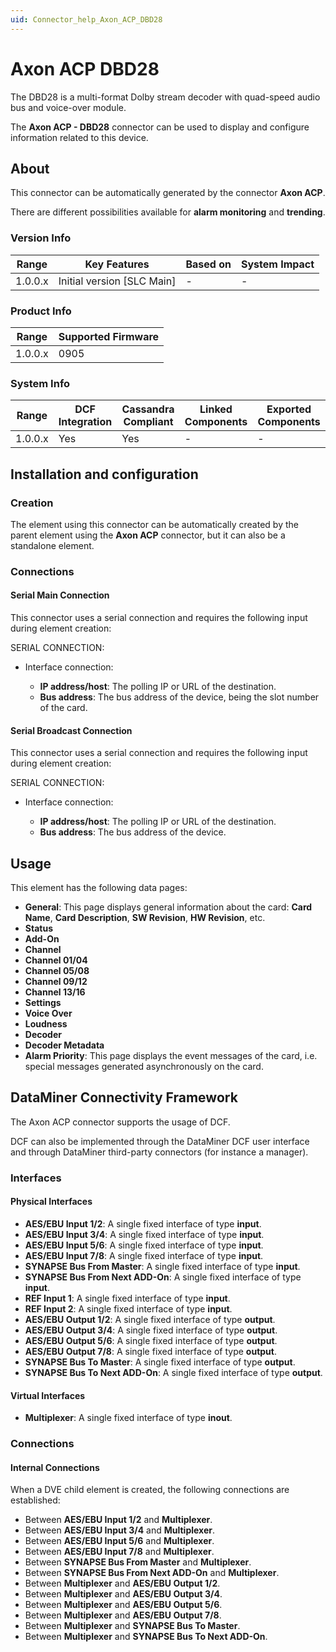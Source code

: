 ```yaml
---
uid: Connector_help_Axon_ACP_DBD28
---
```


# Axon ACP DBD28

The DBD28 is a multi-format Dolby stream decoder with quad-speed audio bus and voice-over module.

The **Axon ACP - DBD28** connector can be used to display and configure information related to this device.

## About

This connector can be automatically generated by the connector **Axon ACP**.

There are different possibilities available for **alarm monitoring** and **trending**.

### Version Info

| Range     | Key Features                 | Based on     | System Impact     |
|-----------|------------------------------|--------------|-------------------|
| 1.0.0.x   | Initial version [SLC Main]   | -            | -                 |

### Product Info

| Range     | Supported Firmware     |
|-----------|------------------------|
| 1.0.0.x   | 0905                   |

### System Info

| Range     | DCF Integration     | Cassandra Compliant     | Linked Components     | Exported Components     |
|-----------|---------------------|-------------------------|-----------------------|-------------------------|
| 1.0.0.x   | Yes                 | Yes                     | -                     | -                       |

## Installation and configuration

### Creation

The element using this connector can be automatically created by the parent element using the **Axon ACP** connector, but it can also be a standalone element.

### Connections

#### Serial Main Connection

This connector uses a serial connection and requires the following input during element creation:

SERIAL CONNECTION:

- Interface connection:

  - **IP address/host**: The polling IP or URL of the destination.
  - **Bus address**: The bus address of the device, being the slot number of the card.

#### Serial Broadcast Connection

This connector uses a serial connection and requires the following input during element creation:

SERIAL CONNECTION:

- Interface connection:

  - **IP address/host**: The polling IP or URL of the destination.
  - **Bus address**: The bus address of the device.

## Usage

This element has the following data pages:

- **General**: This page displays general information about the card: **Card Name**, **Card Description**, **SW Revision**, **HW Revision**, etc.
- **Status**
- **Add-On**
- **Channel**
- **Channel 01/04**
- **Channel 05/08**
- **Channel 09/12**
- **Channel 13/16**
- **Settings**
- **Voice Over**
- **Loudness**
- **Decoder**
- **Decoder Metadata**
- **Alarm Priority**: This page displays the event messages of the card, i.e. special messages generated asynchronously on the card.

## DataMiner Connectivity Framework

The Axon ACP connector supports the usage of DCF.

DCF can also be implemented through the DataMiner DCF user interface and through DataMiner third-party connectors (for instance a manager).

### Interfaces

#### Physical Interfaces

- **AES/EBU Input 1/2**: A single fixed interface of type **input**.
- **AES/EBU Input 3/4**: A single fixed interface of type **input**.
- **AES/EBU Input 5/6**: A single fixed interface of type **input**.
- **AES/EBU Input 7/8**: A single fixed interface of type **input**.
- **SYNAPSE Bus From Master**: A single fixed interface of type **input**.
- **SYNAPSE Bus From Next ADD-On**: A single fixed interface of type **input**.
- **REF Input 1**: A single fixed interface of type **input**.
- **REF Input 2**: A single fixed interface of type **input**.
- **AES/EBU Output 1/2**: A single fixed interface of type **output**.
- **AES/EBU Output 3/4**: A single fixed interface of type **output**.
- **AES/EBU Output 5/6**: A single fixed interface of type **output**.
- **AES/EBU Output 7/8**: A single fixed interface of type **output**.
- **SYNAPSE Bus To Master**: A single fixed interface of type **output**.
- **SYNAPSE Bus To Next ADD-On**: A single fixed interface of type **output**.

#### Virtual Interfaces

- **Multiplexer**: A single fixed interface of type **inout**.

### Connections

#### Internal Connections

When a DVE child element is created, the following connections are established:

- Between **AES/EBU Input 1/2** and **Multiplexer**.
- Between **AES/EBU Input 3/4** and **Multiplexer**.
- Between **AES/EBU Input 5/6** and **Multiplexer**.
- Between **AES/EBU Input 7/8** and **Multiplexer**.
- Between **SYNAPSE Bus From Master** and **Multiplexer**.
- Between **SYNAPSE Bus From Next ADD-On** and **Multiplexer**.
- Between **Multiplexer** and **AES/EBU Output 1/2**.
- Between **Multiplexer** and **AES/EBU Output 3/4**.
- Between **Multiplexer** and **AES/EBU Output 5/6**.
- Between **Multiplexer** and **AES/EBU Output 7/8**.
- Between **Multiplexer** and **SYNAPSE Bus To Master**.
- Between **Multiplexer** and **SYNAPSE Bus To Next ADD-On**.
